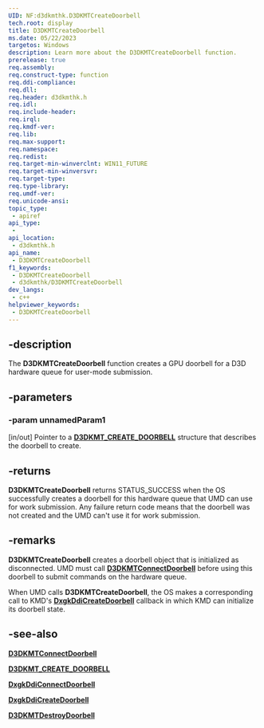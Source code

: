 ```yaml
---
UID: NF:d3dkmthk.D3DKMTCreateDoorbell
tech.root: display
title: D3DKMTCreateDoorbell
ms.date: 05/22/2023
targetos: Windows
description: Learn more about the D3DKMTCreateDoorbell function.
prerelease: true
req.assembly: 
req.construct-type: function
req.ddi-compliance: 
req.dll: 
req.header: d3dkmthk.h
req.idl: 
req.include-header: 
req.irql: 
req.kmdf-ver: 
req.lib: 
req.max-support: 
req.namespace: 
req.redist: 
req.target-min-winverclnt: WIN11_FUTURE
req.target-min-winversvr: 
req.target-type: 
req.type-library: 
req.umdf-ver: 
req.unicode-ansi: 
topic_type:
 - apiref
api_type:
 - 
api_location:
 - d3dkmthk.h
api_name:
 - D3DKMTCreateDoorbell
f1_keywords:
 - D3DKMTCreateDoorbell
 - d3dkmthk/D3DKMTCreateDoorbell
dev_langs:
 - c++
helpviewer_keywords:
 - D3DKMTCreateDoorbell
---
```


## -description

The **D3DKMTCreateDoorbell** function creates a GPU doorbell for a D3D hardware queue for user-mode submission.

## -parameters

### -param unnamedParam1

[in/out] Pointer to a [**D3DKMT_CREATE_DOORBELL**](ns-d3dkmthk-d3dkmt_create_doorbell.md) structure that describes the doorbell to create.

## -returns

**D3DKMTCreateDoorbell** returns STATUS_SUCCESS when the OS successfully creates a doorbell for this hardware queue that UMD can use for work submission. Any failure return code means that the doorbell was not created and the UMD can't use it for work submission.

## -remarks

**D3DKMTCreateDoorbell** creates a doorbell object that is initialized as disconnected. UMD must call [**D3DKMTConnectDoorbell**](nf-d3dkmthk-d3dkmtconnectdoorbell.md) before using this doorbell to submit commands on the hardware queue.

When UMD calls **D3DKMTCreateDoorbell**, the OS makes a corresponding call to KMD's [**DxgkDdiCreateDoorbell**](../d3dkmddi/nc-d3dkmddi-dxgkddi_createdoorbell.md) callback in which KMD can initialize its doorbell state.

## -see-also

[**D3DKMTConnectDoorbell**](nf-d3dkmthk-d3dkmtconnectdoorbell.md)

[**D3DKMT_CREATE_DOORBELL**](ns-d3dkmthk-d3dkmt_create_doorbell.md)

[**DxgkDdiConnectDoorbell**](../d3dkmddi/nc-d3dkmddi-dxgkddi_connectoorbell.md)

[**DxgkDdiCreateDoorbell**](../d3dkmddi/nc-d3dkmddi-dxgkddi_createdoorbell.md)

[**D3DKMTDestroyDoorbell**](nf-d3dkmthk-d3dkmtdestroydoorbell.md)
